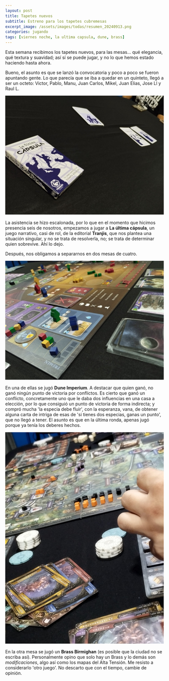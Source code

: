 ```yaml
---
layout: post
title: Tapetes nuevos
subtitle: Estreno para los tapetes cubremesas
excerpt_image: /assets/images/todas/resumen_20240913.png
categories: jugando
tags: [viernes noche, la ultima capsula, dune, brass]
---
```

Esta semana recibimos los tapetes nuevos, para las mesas... qué elegancia, qué textura y suavidad; así sí se puede jugar, y no lo que hemos estado haciendo hasta ahora.

Bueno, el asunto es que se lanzó la convocatoria y poco a poco se fueron apuntando gente. Lo que parecía que se iba a quedar en un quinteto, llegó a ser un octeto: Victor, Pablo, Manu, Juan Carlos, Mikel, Juan Elias, Jose Ll y Raul L.

![banner](/assets/images/todas/partida_laultimacapsula.jpg)

La asistencia se hizo escalonada, por lo que en el momento que hicimos presencia seis de nosotros, empezamos a jugar a <b>La última cápsula</b>, un juego narrativo, casi de rol, de la editorial <b>Tranjis</b>, que nos plantea una situación singular, y no se trata de resolverla, no; se trata de determinar quien sobrevive. Ahí lo dejo.

Después, nos obligamos a separarnos en dos mesas de cuatro.

![banner](/assets/images/todas/partida_dune.jpg)

En una de ellas se jugó <b>Dune Imperium</b>. A destacar que quien ganó, no ganó ningún punto de victoria por conflictos. Es cierto que ganó un conflicto, concretamente uno que le daba dos influencias en una casa a elección, por lo que consiguió un punto de victoria de forma indirecta; y compró mucha 'la especia debe fluir', con la esperanza, vana, de obtener alguna carta de intriga de esas de 'si tienes dos especias, ganas un punto', que no llegó a tener. El asunto es que en la última ronda, apenas jugó porque ya tenía los deberes hechos.

![banner](/assets/images/todas/partida_brass_birmigan.jpg)

En la otra mesa se jugó un <b>Brass Birmighan</b> (es posible que la ciudad no se escriba así). Personalmente opino que solo hay un Brass y lo demás son <i>modificaciones</i>, algo así como los mapas del Alta Tensión. Me resisto a considerarlo 'otro juego'. No descarto que con el tiempo, cambie de opinión.